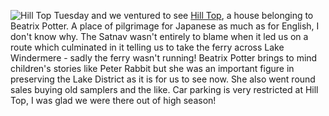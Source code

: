 ![Hill Top](beatrix_house.JPG)
Tuesday and we ventured to see [Hill Top](https://www.nationaltrust.org.uk/hill-top), a house
belonging to Beatrix Potter.  A place of pilgrimage for Japanese as much as for English, I
don't know why.  The Satnav wasn't entirely to blame when it led us on a route which culminated
in it telling us to take the ferry across Lake Windermere - sadly the ferry wasn't running!
Beatrix Potter brings to mind children's stories like Peter Rabbit but she was an
important figure in preserving the Lake District as it is for us to see now.  She also
went round sales buying old samplers and the like.  Car parking is very restricted at Hill Top,
I was glad we were there out of high season!
